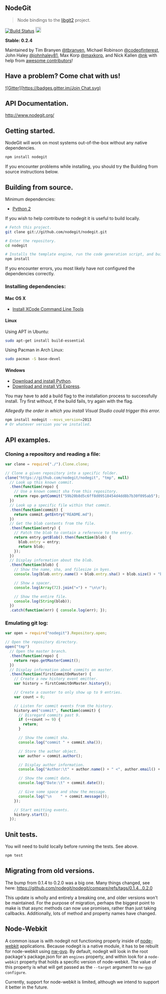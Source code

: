 NodeGit
-------

> Node bindings to the [libgit2](http://libgit2.github.com/) project.

[![Build
Status](https://travis-ci.org/nodegit/nodegit.svg)](https://travis-ci.org/nodegit/nodegit)
<a href="https://ci.appveyor.com/project/TimBranyen/nodegit"><img src="https://ci.appveyor.com/api/projects/status/e5a5q75l9yfhnfv2/branch/master" alt="Build Status: Windows" height="18" /></a>

**Stable: 0.2.4**

Maintained by Tim Branyen [@tbranyen](http://twitter.com/tbranyen), Michael Robinson [@codeofinterest](http://twitter.com/codeofinterest), John Haley [@johnhaley81](http://twitter.com/johnhaley81), Max Korp [@maxkorp](http://twitter.com/MaximilianoKorp), and Nick Kallen [@nk](http://twitter.com/nk) with help from [awesome contributors](https://github.com/nodegit/nodegit/contributors)!

## Have a problem? Come chat with us! ##

[![Gitter](https://badges.gitter.im/Join Chat.svg)](https://gitter.im/nodegit/nodegit?utm_source=badge&utm_medium=badge&utm_campaign=pr-badge&utm_content=badge)

## API Documentation. ##

http://www.nodegit.org/

## Getting started. ##

NodeGit will work on most systems out-of-the-box without any native
dependencies.

``` bash
npm install nodegit
```

If you encounter problems while installing, you should try the Building from source instructions below.

## Building from source. ##

Minimum dependencies:

- [Python 2](https://www.python.org/)

If you wish to help contribute to nodegit it is useful to build locally.

``` bash
# Fetch this project.
git clone git://github.com/nodegit/nodegit.git

# Enter the repository.
cd nodegit

# Installs the template engine, run the code generation script, and build.
npm install
```

If you encounter errors, you most likely have not configured the dependencies correctly.

### Installing dependencies: ###

#### Mac OS X ####

- [Install XCode Command Line Tools](http://railsapps.github.io/xcode-command-line-tools.html)

#### Linux ####

Using APT in Ubuntu:

``` bash
sudo apt-get install build-essential
```

Using Pacman in Arch Linux:

``` bash
sudo pacman -S base-devel
```

#### Windows ####

- [Download and install Python](https://www.python.org/download/windows).
- [Download and install VS Express](http://www.visualstudio.com/downloads/download-visual-studio-vs#d-express-windows-desktop).

You may have to add a build flag to the installation process to successfully install.  Try first without, if the build fails, try again with the flag.

*Allegedly the order in which you install Visual Studio could trigger this error.*

``` bash
npm install nodegit --msvs_version=2013
# Or whatever version you've installed.
```

## API examples. ##

### Cloning a repository and reading a file: ###

``` javascript
var clone = require("./").Clone.clone;

// Clone a given repository into a specific folder.
clone("https://github.com/nodegit/nodegit", "tmp", null)
  // Look up this known commit.
  .then(function(repo) {
    // Use a known commit sha from this repository.
    return repo.getCommit("59b20b8d5c6ff8d09518454d4dd8b7b30f095ab5");
  })
  // Look up a specific file within that commit.
  .then(function(commit) {
    return commit.getEntry("README.md");
  })
  // Get the blob contents from the file.
  .then(function(entry) {
    // Patch the blob to contain a reference to the entry.
    return entry.getBlob().then(function(blob) {
      blob.entry = entry;
      return blob;
    });
  })
  // Display information about the blob.
  .then(function(blob) {
    // Show the name, sha, and filesize in byes.
    console.log(blob.entry.name() + blob.entry.sha() + blob.size() + "b");

    // Show a spacer.
    console.log(Array(72).join("=") + "\n\n");

    // Show the entire file.
    console.log(String(blob));
  })
  .catch(function(err) { console.log(err); });

```

### Emulating git log: ###

``` javascript
var open = require("nodegit").Repository.open;

// Open the repository directory.
open("tmp")
  // Open the master branch.
  .then(function(repo) {
    return repo.getMasterCommit();
  })
  // Display information about commits on master.
  .then(function(firstCommitOnMaster) {
    // Create a new history event emitter.
    var history = firstCommitOnMaster.history();

    // Create a counter to only show up to 9 entries.
    var count = 0;

    // Listen for commit events from the history.
    history.on("commit", function(commit) {
      // Disregard commits past 9.
      if (++count >= 9) {
        return;
      }

      // Show the commit sha.
      console.log("commit " + commit.sha());

      // Store the author object.
      var author = commit.author();

      // Display author information.
      console.log("Author:\t" + author.name() + " <", author.email() + ">");

      // Show the commit date.
      console.log("Date:\t" + commit.date());

      // Give some space and show the message.
      console.log("\n    " + commit.message());
    });

    // Start emitting events.
    history.start();
  });
```

## Unit tests. ##

You will need to build locally before running the tests.  See above.

``` bash
npm test
```

## Migrating from old versions. ##

The bump from 0.1.4 to 0.2.0 was a big one. Many things changed, see here:
https://github.com/nodegit/nodegit/compare/refs/tags/0.1.4...0.2.0

This update is wholly and entirely a breaking one, and older versions won't be
maintained. For the purpose of migration, perhaps the biggest point to make
is that async methods can now use promises, rather than just taking callbacks. Additionally, lots of method and property names have changed.

## Node-Webkit ##

A common issue is with nodegit not functioning properly inside of
[node-webkit](http://github.com/rogerwang/node-webkit) applications. Because nodegit
is a native module, it has to be rebuilt for node-webkit using
[nw-gyp](http://github.com/rogerwang/nw-gyp). By default, nodegit will look in the root package's package.json for an `engines` property, and within look for a `node-webkit` property that holds a specific version of node-webkit. The value of this property is what will get passed as the `--target` argument to `nw-gyp configure`.

Currently, support for node-webkit is limited, although we intend to support it better in the future.
